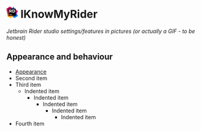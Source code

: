 # ![](doc/img/rider_logo_30x30.png) IKnowMyRider

*Jetbrain Rider studio settings/features in pictures (or actually a GIF - to be honest)*

## Appearance and behaviour

- [Appearance](doc/01_appearance_and_behaviour/01_appearance/theme.md)
- Second item
- Third item
    - Indented item
        - Indented item
            - Indented item
                - Indented item
                    - Indented item
- Fourth item